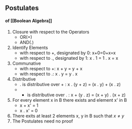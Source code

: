 ## Postulates
#### of [[Boolean Algebra]]
1. Closure with respect to the Operators
	- OR(+)
	- AND(.)
2. Identify Elements
	- with respect to +, designated by 0: x+0=0+x=x
	- with respect to ., designated by 1: x . 1 = 1 . x = x
3. Communative
	- with respect to +: x + y = y + x
	- with respect to .: x . y = y . x
4. Distributive
	- . is distributive over + : x . (y + z) = (x . y) + (x . z)
	- + is distributive over . : x + (y . z) = (x + y) . (x + z)
5. For every element x in B there exists and element x' in B
	- x + x' = 1
	- x . x' = 0
6. There exits at least 2 elements x, y in B such that $x\neq y$
7. The Postulates need no proof

